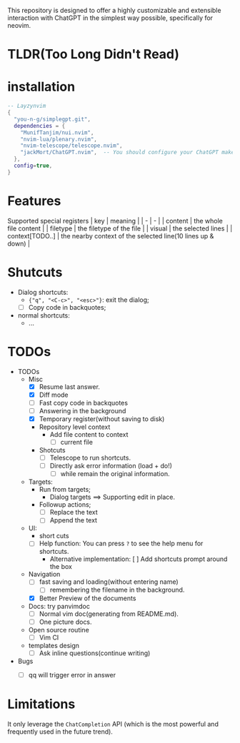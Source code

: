 This repository is designed to offer a highly customizable and extensible interaction with ChatGPT in the simplest way possible, specifically for neovim.


# TLDR(Too Long Didn't Read)


# installation
```lua
-- Layzynvim
{
  "you-n-g/simplegpt.git",
  dependencies = {
    "MunifTanjim/nui.nvim",
    "nvim-lua/plenary.nvim",
    "nvim-telescope/telescope.nvim",
    "jackMort/ChatGPT.nvim",  -- You should configure your ChatGPT make sure it works.
  },
  config=true,
}
```

# Features


Supported special registers
| key             | meaning                                                     |
| -               | -                                                           |
| content         | the whole file content                                      |
| filetype        | the filetype of the file                                    |
| visual          | the selected lines                                          |
| context[TODO..] | the nearby context of the selected line(10 lines up & down) |

# Shutcuts
- Dialog shortcuts:
  - `{"q", "<C-c>", "<esc>"}`: exit the dialog;
  - [ ] Copy code in backquotes;
- normal shortcuts:
  - ...

# TODOs

- TODOs
  - Misc
    - [x] Resume last answer.
    - [X] Diff mode
    - [ ] Fast copy code in backquotes
    - [ ] Answering in the background
    - [x] Temporary register(without saving to disk)
    - Repository level context
      - Add file content to context
        - [ ] current file
    - Shotcuts
      - [ ] Telescope to run shortcuts.
      - [ ] Directly ask error information (load + do!)
        - [ ] while remain the original information.
  - Targets:
    - Run from targets;
      - Dialog targets ==>  Supporting edit in place.
    - Followup actions;
      - [ ] Replace the text
      - [ ] Append the text
  - UI:
    - short cuts
    - [ ] Help function: You can press `?` to see the help menu for shortcuts.
      - Alternative implementation: [ ] Add shortcuts prompt around the box
  - Navigation
    - [ ] fast saving and loading(without entering name)
      - [ ] remembering the filename in the background.
    - [x] Better Preview of the documents
  - Docs: try panvimdoc
    - [ ] Normal vim doc(generating from README.md).
    - [ ] One picture docs.
  - Open source routine
    - [ ] Vim CI
  - templates design
    - [ ] Ask inline questions(continue writing)

- Bugs
  - [ ] qq will trigger error in answer


# Limitations

It only leverage the `ChatCompletion` API (which is the most powerful and frequently used in the future trend).

